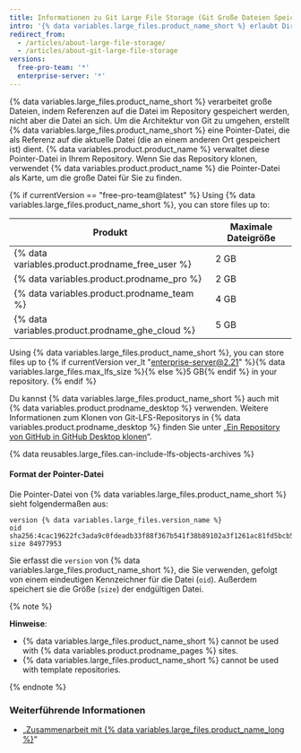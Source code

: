 ```yaml
---
title: Informationen zu Git Large File Storage (Git Große Dateien Speicher)
intro: '{% data variables.large_files.product_name_short %} erlaubt Dir, Dateien nach {% data variables.product.product_name %} zu übertragen, die größer sind als die Git-Push-Limite.'
redirect_from:
  - /articles/about-large-file-storage/
  - /articles/about-git-large-file-storage
versions:
  free-pro-team: '*'
  enterprise-server: '*'
---
```


{% data variables.large_files.product_name_short %} verarbeitet große Dateien, indem Referenzen auf die Datei im Repository gespeichert werden, nicht aber die Datei an sich. Um die Architektur von Git zu umgehen, erstellt {% data variables.large_files.product_name_short %} eine Pointer-Datei, die als Referenz auf die aktuelle Datei (die an einem anderen Ort gespeichert ist) dient. {% data variables.product.product_name %} verwaltet diese Pointer-Datei in Ihrem Repository. Wenn Sie das Repository klonen, verwendet {% data variables.product.product_name %} die Pointer-Datei als Karte, um die große Datei für Sie zu finden.

{% if currentVersion == "free-pro-team@latest" %}
Using
{% data variables.large_files.product_name_short %}, you can store files up to:

| Produkt                                           | Maximale Dateigröße |
| ------------------------------------------------- | ------------------- |
| {% data variables.product.prodname_free_user %} | 2 GB                |
| {% data variables.product.prodname_pro %}         | 2 GB                |
| {% data variables.product.prodname_team %}        | 4 GB                |
| {% data variables.product.prodname_ghe_cloud %} | 5 GB |{% else %}
 Using
{% data variables.large_files.product_name_short %}, you can store files up to {% if currentVersion ver_lt "enterprise-server@2.21" %}{% data variables.large_files.max_lfs_size %}{% else %}5 GB{% endif %} in your repository.
{% endif %}

Du kannst {% data variables.large_files.product_name_short %} auch mit {% data variables.product.prodname_desktop %} verwenden. Weitere Informationen zum Klonen von Git-LFS-Repositorys in {% data variables.product.prodname_desktop %} finden Sie unter „[Ein Repository von GitHub in GitHub Desktop klonen](/desktop/guides/contributing-to-projects/cloning-a-repository-from-github-to-github-desktop)“.

{% data reusables.large_files.can-include-lfs-objects-archives %}

#### Format der Pointer-Datei

Die Pointer-Datei von {% data variables.large_files.product_name_short %} sieht folgendermaßen aus:

```
version {% data variables.large_files.version_name %}
oid sha256:4cac19622fc3ada9c0fdeadb33f88f367b541f38b89102a3f1261ac81fd5bcb5
size 84977953
```

Sie erfasst die `version` von {% data variables.large_files.product_name_short %}, die Sie verwenden, gefolgt von einem eindeutigen Kennzeichner für die Datei (`oid`). Außerdem speichert sie die Größe (`size`) der endgültigen Datei.

{% note %}

**Hinweise**:
- {% data variables.large_files.product_name_short %} cannot be used with {% data variables.product.prodname_pages %} sites.
- {% data variables.large_files.product_name_short %} cannot be used with template repositories.

{% endnote %}

### Weiterführende Informationen

- „[Zusammenarbeit mit {% data variables.large_files.product_name_long %}](/articles/collaboration-with-git-large-file-storage)“

